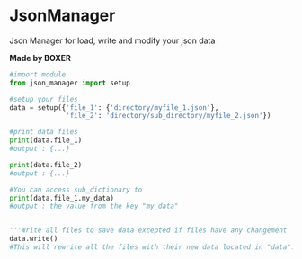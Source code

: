 # JsonManager
 Json Manager for load, write and modify your json data


__Made by BOXER__


```python
#import module
from json_manager import setup

#setup your files
data = setup({'file_1': {'directory/myfile_1.json'},
              'file_2': 'directory/sub_directory/myfile_2.json'})

#print data files
print(data.file_1)
#output : {...}

print(data.file_2)
#output : {...}

#You can access sub_dictionary to
print(data.file_1.my_data)
#output : the value from the key "my_data"


'''Write all files to save data excepted if files have any changement'''
data.write()
#This will rewrite all the files with their new data located in "data".
```
